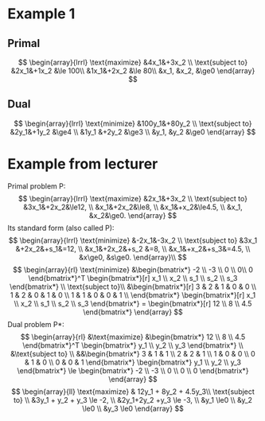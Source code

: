 # Example 1
## Primal
$$
\begin{array}{lrrl}
\text{maximize} &4x_1&+3x_2 \\
\text{subject to} &2x_1&+1x_2 &\le 100\\
&1x_1&+2x_2 &\le 80\\
&x_1, &x_2, &\ge0
\end{array}
$$
## Dual
$$
\begin{array}{lrrl}
\text{minimize} &100y_1&+80y_2 \\
\text{subject to} &2y_1&+1y_2 &\ge4 \\
&1y_1 &+2y_2 &\ge3 \\
&y_1, &y_2 &\ge0
\end{array}
$$
# Example from lecturer
Primal problem P:
$$
\begin{array}{lrrl}
\text{maximize} &2x_1&+3x_2 \\
\text{subject to} &3x_1&+2x_2&\le12, \\
&x_1&+2x_2&\le8, \\
&x_1&+x_2&\le4.5, \\
&x_1, &x_2&\ge0.
\end{array}
$$
Its standard form (also called P):
$$
\begin{array}{lrrl}
\text{minimize} &-2x_1&-3x_2 \\
\text{subject to} &3x_1 &+2x_2&+s_1&=12, \\
&x_1&+2x_2&+s_2 &=8, \\
&x_1&+x_2&+s_3&=4.5, \\
&x\ge0, &s\ge0.
\end{array}\\
$$
$$
\begin{array}{rl}
\text{minimize} &\begin{bmatrix*}
-2 \\ -3 \\ 0 \\ 0\\ 0
\end{bmatrix*}^T \begin{bmatrix*}[r]
x_1 \\ x_2 \\ s_1 \\ s_2 \\ s_3
\end{bmatrix*} \\
\text{subject to}\\ 
&\begin{bmatrix*}[r]
3 & 2 & 1 & 0 & 0 \\
1 & 2 & 0 & 1 & 0 \\
1 & 1 & 0 & 0 & 1 \\
\end{bmatrix*}
\begin{bmatrix*}[r]
x_1 \\ x_2 \\ s_1 \\ s_2 \\ s_3
\end{bmatrix*} = \begin{bmatrix*}[r]
12 \\ 8 \\ 4.5
\end{bmatrix*}
\end{array}
$$
Dual problem P*:
$$
\begin{array}{rl}
&\text{maximize} &\begin{bmatrix*}
12 \\ 8 \\ 4.5
\end{bmatrix*}^T \begin{bmatrix*}
y_1 \\ y_2 \\ y_3
\end{bmatrix*} \\
&\text{subject to} \\
&&\begin{bmatrix*}
3 & 1 & 1 \\
2 & 2 & 1 \\
1 & 0 & 0 \\
0 & 1 & 0 \\
0 & 0 & 1
\end{bmatrix*} \begin{bmatrix*}
y_1 \\ y_2 \\ y_3
\end{bmatrix*} \le \begin{bmatrix*}
-2 \\ -3 \\ 0 \\ 0 \\ 0
\end{bmatrix*}
\end{array}
$$
$$
\begin{array}{ll}
\text{maximize} & 12y_1 + 8y_2 + 4.5y_3\\
\text{subject to} \\
&3y_1 + y_2 + y_3 \le -2, \\
&2y_1+2y_2 +y_3 \le -3, \\
&y_1 \le0 \\
&y_2 \le0 \\
&y_3 \le0
\end{array}
$$